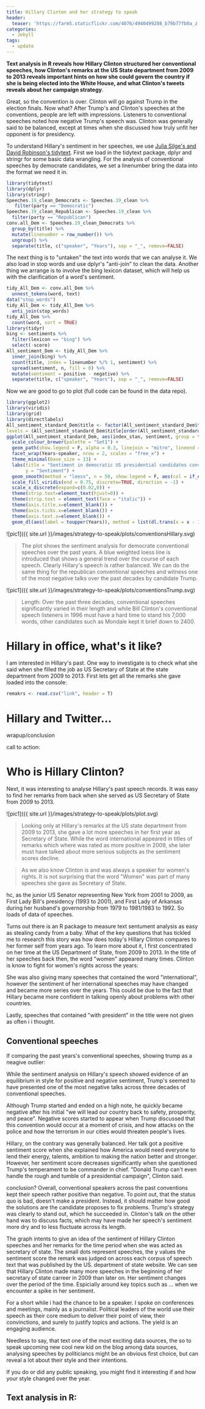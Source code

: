 ```yaml
---
title: Hillary Clinton and her strategy to speak
header:
  teaser: 'https://farm5.staticflickr.com/4076/4940499208_b79b77fb0a_z.jpg'
categories:
  - Jekyll
tags:
  - update
---
```


**Text analysis in R reveals how Hillary Clinton structured her conventional speeches, how Clinton's remarks at the US State department from 2009 to 2013 reveals important hints on how she could govern the country if she is being elected into the White House, and what Clinton's tweets reveals about her campaign strategy**.

Great, so the convention is over. Clinton will go against Trump in the election finals. Now what? After Trump's and Clinton's speeches at the conventions, people are left with impressions. Listeners to conventional speeches noted how negative Trump's speech was. Clinton was generally said to be balanced, except at times when she discussed how truly unfit her opponent is for presidency.

To understand Hillary's sentiment in her speeches, we use [Julia Silge's and David Robinson's tidytext](https://www.r-bloggers.com/the-life-changing-magic-of-tidying-text/). First we load in the tidytext package, dplyr and stringr for some basic data wrangling. For the analysis of conventional speeches by democrate candidates, we set a linenumber bring the data into the format we need it in.

```r
library(tidytext)
library(dplyr)
library(stringr)
Speeches.19_clean_Democrats <- Speeches.19_clean %>%
   filter(party == "Democratic")
Speeches.19_clean_Republican <- Speeches.19_clean %>%
  filter(party == "Republican")
conv.all_Dem <- Speeches.19_clean_Democrats %>%
  group_by(title) %>%
  mutate(linenumber = row_number()) %>%
  ungroup() %>%
  separate(title, c("speaker", "Years"), sep = "_", remove=FALSE)
```

The next thing is to "untaken" the text into words that we can analyse it. We also load in stop words and use dplyr's "anti-join" to clean the data. Another thing we arrange is to involve the bing lexicon dataset, which will help us with the clarification of a word's sentiment.

```r
tidy_All_Dem <- conv.all_Dem %>%
  unnest_tokens(word, text)
data("stop_words")
tidy_All_Dem <- tidy_All_Dem %>%
  anti_join(stop_words)
tidy_All_Dem %>%
  count(word, sort = TRUE)
library(tidyr)
bing <- sentiments %>%
  filter(lexicon == "bing") %>%
  select(-score)
All_sentiment_Dem <- tidy_All_Dem %>%
  inner_join(bing) %>%
  count(title, index = linenumber %/% 1, sentiment) %>%
  spread(sentiment, n, fill = 0) %>%
  mutate(sentiment = positive - negative) %>%
  separate(title, c("speaker", "Years"), sep = "_", remove=FALSE)
```

Now we are good to go to plot (full code can be found in the data repo).

```r
library(ggplot2)
library(viridis)
library(grid)
library(directlabels)
All_sentiment_standard_Dem$title <- factor(All_sentiment_standard_Dem$title,
levels = (All_sentiment_standard_Dem$title[order(All_sentiment_standard_Dem$Years)]))
ggplot(All_sentiment_standard_Dem, aes(index_stan, sentiment, group = title)) +
  scale_colour_brewer(palette = "Set1") +
  geom_path(show.legend = F, alpha = 0.3, linejoin = "mitre", lineend = "butt", aes(col = if_else(hillaryClinton_line == 0, "red", "grey"))) +
  facet_wrap(Years~speaker, nrow = 2, scales = "free_x") +
  theme_minimal(base_size = 13) +
  labs(title = "Sentiment in democratic US presidential candidates convention speeches",
       y = "Sentiment") +
  geom_smooth(method = "loess", n = 50, show.legend = F, aes(col = if_else(hillaryClinton_line == 0, "red", "grey"))) +
  scale_fill_viridis(end = 0.75, discrete=TRUE, direction = -1) +
  scale_x_discrete(expand=c(0.02,0)) +
  theme(strip.text=element_text(hjust=0)) +
  theme(strip.text = element_text(face = "italic")) +
  theme(axis.title.x=element_blank()) +
  theme(axis.ticks.x=element_blank()) +
  theme(axis.text.x=element_blank()) +
  geom_dl(aes(label = toupper(Years)), method = list(dl.trans(x = x - 1.3), "last.points", cex = 0.5))
```

![pic1]({{ site.url }}/images/strategy-to-speak/plots/conventionsHillary.svg)

> The plot shows the sentiment analysis for democrate conventional speeches over the past years. A blue weighted loess line is introduced that shows a general trend over the course of each speech. Clearly Hillary's speech is rather balanced. We can do the same thing for the republican conventional speeches and witness one of the most negative talks over the past decades by candidate Trump.

![pic1]({{ site.url }}/images/strategy-to-speak/plots/conventionsTrump.svg)

> Length: Over the past three decades, conventional speeches significantly varied in their length and while Bill Clinton's conventional speech listeners in 1996 must have a hard time to stand his 7,000 words, other candidates such as Mondale kept it brief down to 2400.

# Hillary in office, what's it like?

I am interested in Hillary's past. One way to investigate is to check what she said when she filled the job as US Secretary of State at the state department from 2009 to 2013\. First lets get all the remarks she gave loaded into the console:

```r
remakrs <- read.csv("link", header = T)
```

# Hillary and Twitter...

wrapup/conclusion

call to action:

# Who is Hillary Clinton?

Next, it was interesting to analyse Hillary's past speech records. It was easy to find her remarks from back when she served as US Secretary of State from 2009 to 2013.

![pic1]({{ site.url }}/images/strategy-to-speak/plots/plot.svg)

> Looking only at Hillary's remarks at the US state department from 2009 to 2013, she gave a lot more speeches in her first year as Secretary of State. While the word international appeared in titles of remarks which where was rated as more positive in 2009, she later must have talked about more serious subjects as the sentiment scores decline.

> As we also know Clinton is and was always a speaker for women's rights. It is not surprising that the word "Women" was part of many speeches she gave as Secretary of State.

hc, as the junior US Senator representing New York from 2001 to 2009, as First Lady Bill's presidency (1993 to 2001), and First Lady of Arkansas during her husband's governorship from 1979 to 1981/1983 to 1992\. So loads of data of speeches.

Turns out there is an R package to measure text sentument analysis as easy as stealing candy from a baby. What of the key questions that has tickled me to research this story was how does today's Hillary Clinton compares to her former self from years ago. To learn more about it, I first concentrated on her time at the US Department of State, from 2009 to 2013\. In the title of her speeches back then, the word "women" appeared many times. Clinton is know to fight for women's rights across the years:

She was also giving many speeches that contained the word "international", however the sentiment of her international speeches may have changed and became more series over the years. This could be due to the fact that Hillary became more confident in talking openly about problems with other countries.

Lastly, speeches that contained "with president" in the title were not given as often i i thought.

## Conventional speeches

If comparing the past years's conventional speeches, showing trump as a neagive outlier:

While the sentiment analysis on Hillary's speech showed evidence of an equilibrium in style for positive and negative sentiment, Trump's seemed to have presented one of the most negative talks across three decades of conventional speeches.

Although Trump started and ended on a high note, he quickly became negative after his initial "we will lead our country back to safety, prosperity, and peace". Negative scores started to appear when Trump discussed that this convention would occur at a moment of crisis, and how attacks on the police and how the terrorism in our cities would threaten people's lives.

Hillary, on the contrary was generally balanced. Her talk got a positive sentiment score when she explained how America would need everyone to lend their energy, talents, ambition to making the nation better and stronger. However, her sentiment score decreases significantly when she questioned Trump's temperament to be commander in chief. "Donald Trump can't even handle the rough and tumble of a presidential campaign", Clinton said.

conclusion? Overall, conventional speakers across the past conventions kept their speech rather positive than negative. To point out, that the status quo is bad, doesn't make a president. Instead, it should matter how good the solutions are the candidate proposes to fix problems. Trump's strategy was clearly to stand out, which he succeeded in. Clinton's talk on the other hand was to discuss facts, which may have made her speech's sentiment more dry and to less fluctuate across its length.

The graph intents to give an idea of the sentiment of Hillary Clinton speeches and her remarks for the time period when she was acted as secretary of state. The small dots represent speeches, the y values the sentiment score the remark was judged on across each corpus of speech text that was published by the US. department of state website. We can see that Hillary Clinton made many more speeches in the beginning of her secretary of state carreer in 2009 than later on. Her sentiment changes over the period of the time. Espicially around key topics such as ... when we encounter a spike in her sentiment.

For a short while i had the chance to be a speaker. I spoke on conferences and meetings, mainly as a journalist. Political leaders of the world use their speech as their core medium to deliver their point of view, their convinctions, and surely to justify topics and actions. The yield is an engaging audience.

Needless to say, that text one of the most exciting data sources, the so to speak upcoming new cool new kid on the blog among data sources, analysing speeches by politiciancs might be an obvious first choice, but can reveal a lot about their style and their intentions.

If you do or did any public speaking, you might find it interesting if and how your style changed over the year.

## Text analysis in R:

<!-- <link rel="stylesheet" type="text/css" href="/javascripts/posts/test/style.css"> <script src="/javascripts/libs/d3.4.11.js" type="text/javascript"></script> <script src="/javascripts/libs/lodash.js" type="text/javascript"></script> <script src="/javascripts/libs/d3-jetpack-v1.js" type="text/javascript"></script> <script src="/javascripts/libs/d3-starterkit-v0.js" type="text/javascript"></script> <script src="/javascripts/posts/test/graphtest.js"></script> -->

<link href="/bootstrap.min.css" rel="stylesheet">



<link href="/clean-blog.css" rel="stylesheet">



<link href="font-awesome.min.css" rel="stylesheet" type="text/css">



<link href="http://fonts.googleapis.com/css?family=Lora:400,700,400italic,700italic" rel="stylesheet" type="text/css">



<link href="http://fonts.googleapis.com/css?family=Open+Sans:300italic,400italic,600italic,700italic,800italic,400,300,600,700,800" rel="stylesheet" type="text/css">



<script src="/jquery.min.js">
</script>



<script src="/bootstrap.min.js">
</script>



<script src="/jqBootstrapValidation.js">
</script>



<script src="/contact_me.js">
</script>



<script src="/clean-blog.min.js">
</script>
